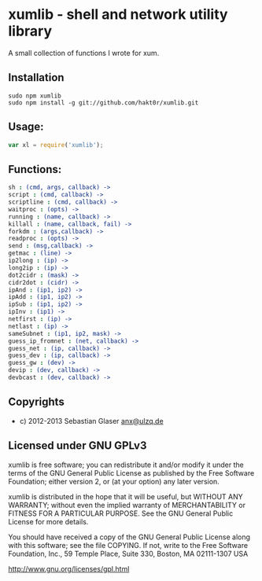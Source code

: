 # xumlib - shell and network utility library
A small collection of functions I wrote for xum.

## Installation
```
sudo npm xumlib
sudo npm install -g git://github.com/hakt0r/xumlib.git
```

## Usage:
```javascript
var xl = require('xumlib');
```

## Functions:
```coffee
sh : (cmd, args, callback) ->
script : (cmd, callback) ->
scriptline : (cmd, callback) ->
waitproc : (opts) ->
running : (name, callback) ->
killall : (name, callback, fail) ->
forkdm : (args,callback) ->
readproc : (opts) ->
send : (msg,callback) ->
getmac : (line) ->
ip2long : (ip) ->
long2ip : (ip) ->
dot2cidr : (mask) ->
cidr2dot : (cidr) ->
ipAnd : (ip1, ip2) ->
ipAdd : (ip1, ip2) ->
ipSub : (ip1, ip2) ->
ipInv : (ip1) ->
netfirst : (ip) ->
netlast : (ip) ->
sameSubnet : (ip1, ip2, mask) ->
guess_ip_fromnet : (net, callback) ->
guess_net : (ip, callback) ->
guess_dev : (ip, callback) ->
guess_gw : (dev) ->
devip : (dev, callback) ->
devbcast : (dev, callback) ->
```

## Copyrights
  * c) 2012-2013 Sebastian Glaser <anx@ulzq.de>

## Licensed under GNU GPLv3

xumlib is free software; you can redistribute it and/or modify
it under the terms of the GNU General Public License as published by
the Free Software Foundation; either version 2, or (at your option)
any later version.

xumlib is distributed in the hope that it will be useful,
but WITHOUT ANY WARRANTY; without even the implied warranty of
MERCHANTABILITY or FITNESS FOR A PARTICULAR PURPOSE.  See the
GNU General Public License for more details.

You should have received a copy of the GNU General Public License
along with this software; see the file COPYING.  If not, write to
the Free Software Foundation, Inc., 59 Temple Place, Suite 330,
Boston, MA 02111-1307 USA

http://www.gnu.org/licenses/gpl.html
